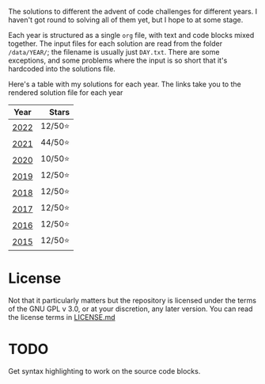 The solutions to different the advent of code challenges for different years. I haven't got round to solving all of them yet, but I hope to at some stage.

Each year is structured as a single `org` file, with text and code blocks mixed together. The input files for each solution are read from the folder `/data/YEAR/`; the filename is usually just `DAY.txt`. There are some exceptions, and some problems where the input is so short that it's hardcoded into the solutions file.

Here's a table with my solutions for each year. The links take you to the rendered solution file for each year

|      Year      |  Stars  |
|:--------------:|--------:|
|[2022](2022.org)| 12/50⭐ |
|[2021](2021.org)| 44/50⭐ |
|[2020](2020.org)| 10/50⭐ |
|[2019](2019.org)| 12/50⭐ |
|[2018](2018.org)| 12/50⭐ |
|[2017](2017.org)| 12/50⭐ |
|[2016](2016.org)| 12/50⭐ |
|[2015](2015.org)| 12/50⭐ |

# License

Not that it particularly matters but the repository is licensed under the terms of the GNU GPL v 3.0, or at your discretion, any later version.  You can read the license terms in [LICENSE.md](/LICENSE.md)

# TODO

Get syntax highlighting to work on the source code blocks.
